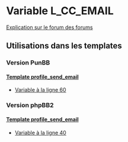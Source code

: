 # Variable L_CC_EMAIL
[Explication sur le forum des forums](http://forum.forumactif.com/t294113-listing-des-variables#L_CC_EMAIL)
## Utilisations dans les templates
### Version PunBB
#### [Template profile_send_email](punbb/profile_send_email.md)
* [Variable à la ligne 60](../punbb/profile_send_email.tpl#L60)
### Version phpBB2
#### [Template profile_send_email](subsilver/profile_send_email.md)
* [Variable à la ligne 40](../subsilver/profile_send_email.tpl#L40)
